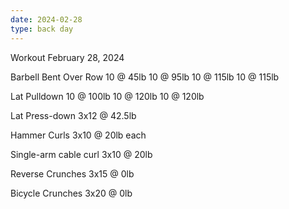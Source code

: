 ```yaml
---
date: 2024-02-28
type: back day
---
```

Workout February 28, 2024

Barbell Bent Over Row
10 @ 45lb
10 @ 95lb
10 @ 115lb
10 @ 115lb

Lat Pulldown
10 @ 100lb
10 @ 120lb
10 @ 120lb

Lat Press-down
3x12 @ 42.5lb

Hammer Curls
3x10 @ 20lb each

Single-arm cable curl
3x10 @ 20lb

Reverse Crunches
3x15 @ 0lb

Bicycle Crunches
3x20 @ 0lb